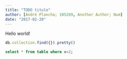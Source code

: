 ```yaml
---
title: "TODO titulo"
author: [André Plancha; 105289, Another Author; Num]
date: "2017-02-20"
---
```


Hello world!

```javascript
db.collection.find({}).pretty()
```


```sql
select * from table where x=2;
```